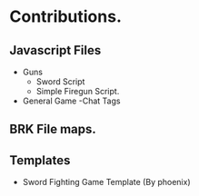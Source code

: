 # Contributions.

## Javascript Files
- Guns
  - Sword Script
  - Simple Firegun Script.
- General Game
  -Chat Tags
## BRK File maps.

## Templates

- Sword Fighting Game Template (By phoenix)
